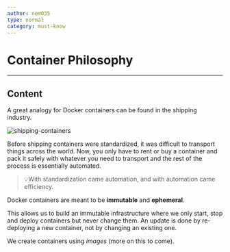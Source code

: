 ```yaml
---
author: nem035
type: normal
category: must-know
---
```


# Container Philosophy


---

## Content

A great analogy for Docker containers can be found in the shipping industry.

![shipping-containers](https://img.enkipro.com/25c39f15f9c84357c5ba2f266f3bee75.jpeg)

Before shipping containers were standardized, it was difficult to transport things across the world. Now, you only have to rent or buy a container and pack it safely with whatever you need to transport and the rest of the process is essentially automated. 

> 💡With standardization came automation, and with automation came efficiency.

Docker containers are meant to be **immutable** and **ephemeral**.

This allows us to build an immutable infrastructure where we only start, stop and deploy containers but never change them.
An update is done by re-deploying a new container, not by changing an existing one.

We create containers using *images* (more on this to come).
 

